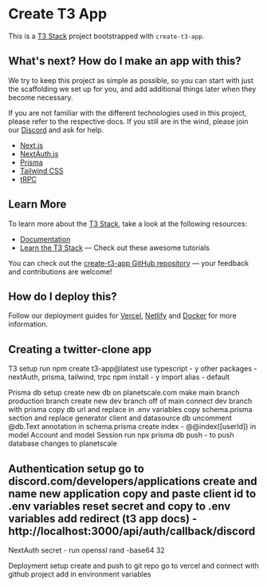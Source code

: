 # Create T3 App

This is a [T3 Stack](https://create.t3.gg/) project bootstrapped with `create-t3-app`.

## What's next? How do I make an app with this?

We try to keep this project as simple as possible, so you can start with just the scaffolding we set up for you, and add additional things later when they become necessary.

If you are not familiar with the different technologies used in this project, please refer to the respective docs. If you still are in the wind, please join our [Discord](https://t3.gg/discord) and ask for help.

- [Next.js](https://nextjs.org)
- [NextAuth.js](https://next-auth.js.org)
- [Prisma](https://prisma.io)
- [Tailwind CSS](https://tailwindcss.com)
- [tRPC](https://trpc.io)

## Learn More

To learn more about the [T3 Stack](https://create.t3.gg/), take a look at the following resources:

- [Documentation](https://create.t3.gg/)
- [Learn the T3 Stack](https://create.t3.gg/en/faq#what-learning-resources-are-currently-available) — Check out these awesome tutorials

You can check out the [create-t3-app GitHub repository](https://github.com/t3-oss/create-t3-app) — your feedback and contributions are welcome!

## How do I deploy this?

Follow our deployment guides for [Vercel](https://create.t3.gg/en/deployment/vercel), [Netlify](https://create.t3.gg/en/deployment/netlify) and [Docker](https://create.t3.gg/en/deployment/docker) for more information.



## Creating a twitter-clone app
T3 setup 
run npm create t3-app@latest
use typescript - y
other packages - nextAuth, prisma, tailwind, trpc
npm install - y
import alias - default

Prisma db setup
create new db on planetscale.com
make main branch production branch
create new dev branch off of main
connect dev branch with prisma
copy db url and replace in .env variables
copy schema.prisma section and replace generator client and datasource db
uncomment @db.Text annotation in schema.prisma
create index - @@index([userId]) in model Account and model Session
run npx prisma db push - to push database changes to planetscale

Authentication setup
go to discord.com/developers/applications
create and name new application
copy and paste client id to .env variables
reset secret and copy to .env variables
add redirect (t3 app docs) - http://localhost:3000/api/auth/callback/discord
-----------------------------------------------
NextAuth secret - run openssl rand -base64 32

Deployment setup
create and push to git repo
go to vercel and connect with github project
add in environment variables